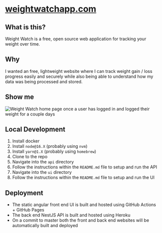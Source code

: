 # [weightwatchapp.com](https://weightwatchapp.com/)

## What is this?
Weight Watch is a free, open source web application for tracking your weight over time.

## Why
I wanted an free, lightweight website where I can track weight gain / loss progress easily and securely while also being able to understand how my data was being processed and stored.

## Show me
![Weight Watch home page once a user has logged in and logged their weight for a couple days](https://weightwatchapp.com/assets/image/Weight_Watch_home_1440_700.png)

## Local Development
1. Install docker
2. Install `node@16.X` (probably using `nvm`)
3. Install `yarn@1.X` (probably using `homebrew`)
4. Clone to the repo
5. Navigate into the `api` directory
6. Follow the instructions within the `README.md` file to setup and run the API
7. Navigate into the `ui` directory
8. Follow the  instructions within the `README.md` file to setup and run the UI

## Deployment
- The static angular front end UI is built and hosted using GitHub Actions + GitHub Pages
- The back end NestJS API is built and hosted using Heroku
- On a commit to master both the front and back end websites will be automatically built and deployed
